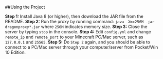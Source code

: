 ##Using the Project

**Step 1:** Install Java 8 (or higher), then download the JAR file from the README. 
**Step 2:** Run the proxy by running command: `java -Xmx256M -jar dragonproxy*.jar` where `256M` indicates memory size.
**Step 3:** Close the server by typing `stop` in the console. 
**Step 4:** Edit `config.yml` and change `remote_ip` and `remote_port` to your Minecraft PC/Mac server, such as `127.0.0.1` and `25565`. 
**Step 5:** Do `Step 2` again, and you should be able to connect to a PC/Mac server through your computer/server from Pocket/Win 10 Edition. 